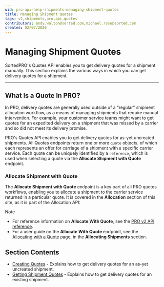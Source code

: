```yaml
---
uid: pro-api-help-shipments-managing-shipment-quotes
title: Managing Shipment Quotes
tags: v2,shipments,pro,api,quotes
contributors: andy.walton@sorted.com,michael.rose@sorted.com
created: 02/07/2020
---
```

# Managing Shipment Quotes

SortedPRO's Quotes API enables you to get delivery quotes for a shipment manually. This section explains the various ways in which you can get delivery quotes for a shipment.

---

## What Is a Quote In PRO?

In PRO, delivery quotes are generally used outside of a "regular" shipment allocation workflow, as a means of managing shipments that require manual intervention. For example, your customer service teams might want to get quotes for an expedited delivery on a shipment that was missed by a carrier and so did not meet its delivery promise.

PRO's Quotes API enables you to get delivery quotes for as-yet uncreated shipments. All Quotes endpoints return one or more `quote` objects, of which each represents an offer for carriage of a shipment with a specific carrier service. Each quote can be uniquely identified by a `reference`, which is used when selecting a quote via the **Allocate Shipment with Quote** endpoint.

### Allocate Shipment with Quote

The **Allocate Shipment with Quote** endpoint is a key part of all PRO quotes workflows, enabling you to allocate a shipment to the carrier service returned in a particular quote. It is covered in the **Allocation** section of this site, as it is part of the Allocation API:

> [!NOTE]
> * For reference information on **Allocate With Quote**, see the [PRO v2 API reference](/pro/api/reference/shipments.html#tag/Allocation/paths/~1shipments~1{shipmentReference}~1allocate~1quote~1{quoteReference}/put).
> * For a user guide on the **Allocate With Quote** endpoint, see the [Allocating with a Quote](/pro/api/shipments/allocating_via_a_quote.html) page, in the **Allocating Shipments** section.

## Section Contents

* [Creating Quotes](/pro/api/shipments/creating_shipment_quotes.html) - Explains how to get delivery quotes for an as-yet uncreated shipment.
* [Getting Shipment Quotes](/pro/api/shipments/getting_shipment_quotes.html) - Explains how to get delivery quotes for an existing shipment.